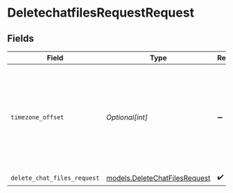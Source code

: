 # DeletechatfilesRequestRequest


## Fields

| Field                                                                                                      | Type                                                                                                       | Required                                                                                                   | Description                                                                                                |
| ---------------------------------------------------------------------------------------------------------- | ---------------------------------------------------------------------------------------------------------- | ---------------------------------------------------------------------------------------------------------- | ---------------------------------------------------------------------------------------------------------- |
| `timezone_offset`                                                                                          | *Optional[int]*                                                                                            | :heavy_minus_sign:                                                                                         | The offset of the client's timezone in minutes from UTC. e.g. PDT is -420 because it's 7 hours behind UTC. |
| `delete_chat_files_request`                                                                                | [models.DeleteChatFilesRequest](../models/deletechatfilesrequest.md)                                       | :heavy_check_mark:                                                                                         | N/A                                                                                                        |